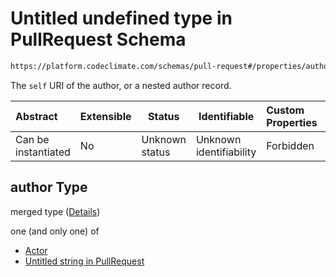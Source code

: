 # Untitled undefined type in PullRequest Schema

```txt
https://platform.codeclimate.com/schemas/pull-request#/properties/author
```

The `self` URI of the author, or a nested author record.


| Abstract            | Extensible | Status         | Identifiable            | Custom Properties | Additional Properties | Access Restrictions | Defined In                                                                                     |
| :------------------ | ---------- | -------------- | ----------------------- | :---------------- | --------------------- | ------------------- | ---------------------------------------------------------------------------------------------- |
| Can be instantiated | No         | Unknown status | Unknown identifiability | Forbidden         | Allowed               | none                | [PullRequest.schema.json\*](../../spec/schemas/PullRequest.schema.json "open original schema") |

## author Type

merged type ([Details](pullrequest-properties-author.md))

one (and only one) of

-   [Actor](calendarevent-properties-attendees-items-author-oneof-actor.md "check type definition")
-   [Untitled string in PullRequest](pullrequest-properties-author-oneof-1.md "check type definition")
